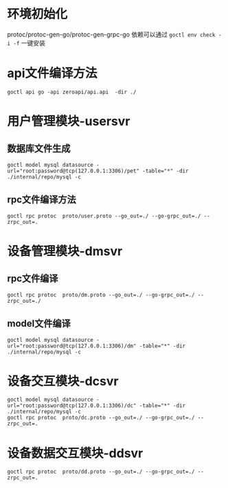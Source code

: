 # 环境初始化

protoc/protoc-gen-go/protoc-gen-grpc-go 依赖可以通过
`goctl env check -i -f` 一键安装

# api文件编译方法

```shell script
goctl api go -api zeroapi/api.api  -dir ./
```

# 用户管理模块-usersvr

## 数据库文件生成

```shell script
goctl model mysql datasource -url="root:password@tcp(127.0.0.1:3306)/pet" -table="*" -dir ./internal/repo/mysql -c
```

## rpc文件编译方法
```shell script
goctl rpc protoc  proto/user.proto --go_out=./ --go-grpc_out=./ --zrpc_out=.
```

# 设备管理模块-dmsvr
##  rpc文件编译
```shell
goctl rpc protoc  proto/dm.proto --go_out=./ --go-grpc_out=./ --zrpc_out=./
```

## model文件编译

```shell
goctl model mysql datasource -url="root:password@tcp(127.0.0.1:3306)/dm" -table="*" -dir ./internal/repo/mysql -c 
```

# 设备交互模块-dcsvr

```shell
goctl model mysql datasource -url="root:password@tcp(127.0.0.1:3306)/dc" -table="*" -dir ./internal/repo/mysql -c  
goctl rpc protoc  proto/dc.proto --go_out=./ --go-grpc_out=./ --zrpc_out=.

```

# 设备数据交互模块-ddsvr

```shell
goctl rpc protoc  proto/dd.proto --go_out=./ --go-grpc_out=./ --zrpc_out=.
```